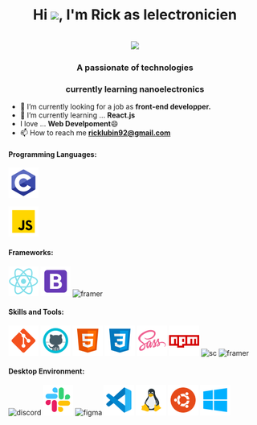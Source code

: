<h1 align="center">Hi <img src="https://raw.githubusercontent.com/iampavangandhi/iampavangandhi/master/gifs/Hi.gif" width="30px">, I'm Rick as lelectronicien</h1>
 <p align="center"><br/>
   <a href="https://www.linkedin.com/in/rick-tienson-lubin-1b2119182/">
    <img src="https://img.shields.io/badge/linkedin-Rick Tienson-blue">
  </a>
  
</p>

<h3 align="center">A passionate of technologies</h3>
<h3 align="center"> currently learning nanoelectronics</h3>




- 🔭 I’m currently looking for a job as **front-end developper.**
- 🌱 I’m currently learning ... **React.js**
- I love ... **Web Develpoment**😄
- 📫 How to reach me **ricklubin92@gmail.com**


<h4>Programming Languages: </h4>
<p align="left">
 <img style="margin: auto;" src="https://raw.githubusercontent.com/sachinverma53121/sachinverma53121/master/icons/c.png" alt=c width="60" height="60"/>
</p>
  <img style="margin: auto;" src="https://raw.githubusercontent.com/sachinverma53121/sachinverma53121/master/icons/js.png" alt=javascript width="60" height="60"/>


<h4>Frameworks: </h4>
  <img style="margin: auto;" src="https://raw.githubusercontent.com/sachinverma53121/sachinverma53121/master/icons/react.png" alt=react width="60" height="60"/> 
  <img style="margin: auto;" src="https://raw.githubusercontent.com/sachinverma53121/sachinverma53121/master/icons/bootstrap.png" alt=bootstrap width="60" height="60"/>
  <img style="margin: auto;" src="https://konstantinlebedev.com/static/76d81ec25cd799b15cd16c0b16e869af/cover.png" alt=framer width="85" height="60"/> 
  
<h4>Skills and Tools: </h4>
<p align="left">
<img style="margin: auto;" src="https://raw.githubusercontent.com/sachinverma53121/sachinverma53121/master/icons/git.png" alt=git width="60" height="60"/>
  <img style="margin: auto;" src="https://raw.githubusercontent.com/sachinverma53121/sachinverma53121/master/icons/github.png" alt=github width="60" height="60"/> 
	<img style="margin: auto;" src="https://raw.githubusercontent.com/sachinverma53121/sachinverma53121/master/icons/html5.png" alt=html5 width="60" height="60"/> 
	<img style="margin: auto;" src="https://raw.githubusercontent.com/sachinverma53121/sachinverma53121/master/icons/css3.png" alt=css3 width="60" height="60"/> 
	  <img style="margin: auto;" src="https://raw.githubusercontent.com/sachinverma53121/sachinverma53121/master/icons/sass.png" alt=sass width="60" height="60"/>


 <img style="margin: auto;" src="https://raw.githubusercontent.com/sachinverma53121/sachinverma53121/master/icons/npm.png" alt=npm width="60" height="60"/>
<img style="margin: auto;" src="https://miro.medium.com/max/636/1*p1TndLk3UsGPBsM7qHPZIw.png" alt=sc width="60" height="60"/> 
<img style="margin: auto;" src="https://konstantinlebedev.com/static/76d81ec25cd799b15cd16c0b16e869af/cover.png" alt=framer width="85" height="60"/> 
 	
</p>

<h4>Desktop Environment: </h4>
<p align="left">
	
  <img style="margin: auto;" src="https://logos-world.net/wp-content/uploads/2020/12/Discord-Logo.png" alt=discord width="85" height="60"/>
  <img style="margin: auto;" src="https://raw.githubusercontent.com/sachinverma53121/sachinverma53121/master/icons/slack.png" alt=slack width="60" height="60"/>
<img style="margin: auto;" src="https://w7.pngwing.com/pngs/718/7/png-transparent-user-interface-design-figma-computer-software-user-experience-design-web-design-user-interface-design-logo.png" alt=figma width="80" height="60"/>
  <img style="margin: auto;" src="https://raw.githubusercontent.com/sachinverma53121/sachinverma53121/master/icons/vsc.png" alt=vs width="60" height="60"/>
  <img style="margin: auto;" src="https://raw.githubusercontent.com/sachinverma53121/sachinverma53121/master/icons/linux.png" alt=linux width="60" height="60"/>
  <img style="margin: auto;" src="https://raw.githubusercontent.com/sachinverma53121/sachinverma53121/master/icons/ubuntu.png" alt=ubuntu width="60" height="60"/>
  <img style="margin: auto;" src="https://raw.githubusercontent.com/sachinverma53121/sachinverma53121/master/icons/win10.png" alt=windows10 width="60" height="60"/>
</p>


